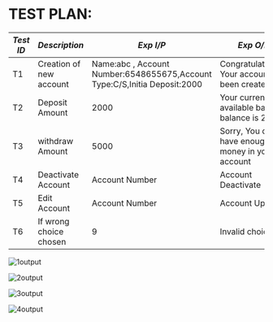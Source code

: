 # TEST PLAN:

| *Test ID* | *Description*                                              | *Exp I/P* | *Exp O/P* |    
|-------------|--------------------------------------------------------------|------------|-------------|
|  T1       |Creation of new account| Name:abc , Account Number:6548655675,Account Type:C/S,Initia Deposit:2000 | Congratulations... Your account has been created.|
|  T2       |Deposit Amount|2000 |Your current available bank balance is 2000|
|  T3       |withdraw Amount|5000| Sorry, You dont have enough money in your account| 
|  T4       |Deactivate Account| Account Number |Account Deactivate|
|  T5       |Edit Account| Account Number |Account Updated|
|  T6       |If wrong choice chosen | 9 | Invalid choice |

![1output](https://user-images.githubusercontent.com/63446991/163699212-a9d2a5e6-889d-4000-978c-dafc8188b6ac.png)

![2output](https://user-images.githubusercontent.com/63446991/163699213-bfa3c3e9-02ae-49a1-9429-d236be5b8f60.png)

![3output](https://user-images.githubusercontent.com/63446991/163699218-29eb4db2-7c2a-43e2-a44b-90bd5767fa99.png)

![4output](https://user-images.githubusercontent.com/63446991/163699220-140b54cf-d093-44a1-a95e-c30a91505313.png)




